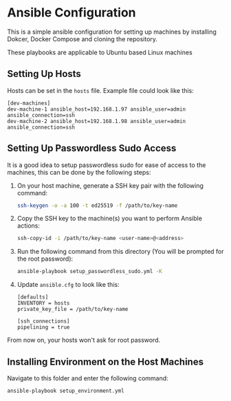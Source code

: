# Ansible Configuration
This is a simple ansible configuration for setting up machines by installing Dokcer, Docker Compose and cloning the repository.

These playbooks are applicable to Ubuntu based Linux machines

## Setting Up Hosts
Hosts can be set in the `hosts` file. Example file could look like this:
```
[dev-machines]
dev-machine-1 ansible_host=192.168.1.97 ansible_user=admin ansible_connection=ssh
dev-machine-2 ansible_host=192.168.1.98 ansible_user=admin ansible_connection=ssh
```
## Setting Up Passwordless Sudo Access
It is a good idea to setup passwordless sudo for ease of access to the machines, this can be done by the following steps:
1. On your host machine, generate a SSH key pair with the following command:
    ```bash
    ssh-keygen -o -a 100 -t ed25519 -f /path/to/key-name
    ```
2. Copy the SSH key to the machine(s) you want to perform Ansible actions:
    ```bash
    ssh-copy-id -i /path/to/key-name <user-name>@<address>
    ```
3. Run the following command from this directory (You will be prompted for the root password):
    ```bash
    ansible-playbook setup_passwordless_sudo.yml -K
    ```
4. Update `ansible.cfg` to look like this:
    ```
    [defaults]
    INVENTORY = hosts
    private_key_file = /path/to/key-name

    [ssh_connections]
    pipelining = true
    ```
From now on, your hosts won't ask for root password.

## Installing Environment on the Host Machines 
Navigate to this folder and enter the following command:
```bash
ansible-playbook setup_environment.yml
```